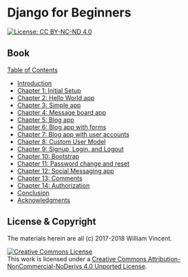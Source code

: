 # Django for Beginners

[![License: CC BY-NC-ND 4.0](https://img.shields.io/badge/License-CC%20BY--NC--ND%204.0-blue.svg)](http://creativecommons.org/licenses/by-nc-nd/4.0/)

## Book

[Table of Contents](manuscript/README.md/#table-of-contents)

* [Introduction](manuscript/intro.md/)
* [Chapter 1: Initial Setup](manuscript/ch1.md/)
* [Chapter 2: Hello World app](manuscript/ch2.md/)
* [Chapter 3: Simple app](manuscript/ch3.md/)
* [Chapter 4: Message board app](manuscript/ch4.md/)
* [Chapter 5: Blog app](manuscript/ch5.md/)
* [Chapter 6: Blog app with forms](manuscript/ch6.md/)
* [Chapter 7: Blog app with user accounts](manuscript/ch7.md/)
* [Chapter 8: Custom User Model](manuscript/ch8.md/)
* [Chapter 9: Signup, Login, and Logout](manuscript/ch9.md/)
* [Chapter 10: Bootstrap](manuscript/ch10.md/)
* [Chapter 11: Password change and reset](manuscript/ch11.md/)
* [Chapter 12: Social Messaging app](manuscript/ch12.md/)
* [Chapter 13: Comments](manuscript/ch13.md/)
* [Chapter 14: Authorization](manuscript/ch14.md/)
* [Conclusion](manuscript/conclusion.md/)
* [Acknowledgments](manuscript/acks∏.md/)

## License & Copyright

The materials herein are all (c) 2017-2018 William Vincent.

<a rel="license" href="http://creativecommons.org/licenses/by-nc-nd/4.0/"><img alt="Creative Commons License" style="border-width:0" src="https://i.creativecommons.org/l/by-nc-nd/4.0/88x31.png" /></a><br />This work is licensed under a <a rel="license" href="http://creativecommons.org/licenses/by-nc-nd/4.0/">Creative Commons Attribution-NonCommercial-NoDerivs 4.0 Unported License</a>.
